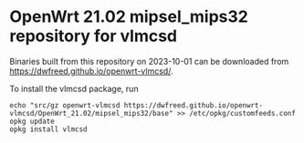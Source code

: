 OpenWrt 21.02 mipsel_mips32 repository for vlmcsd
========

Binaries built from this repository on 2023-10-01 can be downloaded from <https://dwfreed.github.io/openwrt-vlmcsd/>.

To install the vlmcsd package, run

```
echo "src/gz openwrt-vlmcsd https://dwfreed.github.io/openwrt-vlmcsd/OpenWrt_21.02/mipsel_mips32/base" >> /etc/opkg/customfeeds.conf
opkg update
opkg install vlmcsd
```
